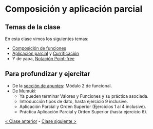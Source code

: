 # Composición y aplicación parcial

## Temas de la clase

En esta clase vimos los siguientes temas:
- [Composición de funciones](http://wiki.uqbar.org/wiki/articles/composicion.html)
- [Aplicación parcial](http://wiki.uqbar.org/wiki/articles/aplicacion-parcial.html) y [Currificación](http://wiki.uqbar.org/wiki/articles/currificacion.html)
- Y de yapa, [Notación Point-free](http://wiki.uqbar.org/wiki/articles/notacion-point-free.html)

## Para profundizar y ejercitar

- De la [sección de apuntes](http://www.pdep.com.ar/material/apuntes): Módulo 2 de funcional.
- De Mumuki:
  - Ya pueden terminar Valores y Funciones y su práctica asociada.
  - Introducción tipos de dato, hasta ejercicio 9 inclusive.
  - Aplicación Parcial y Orden Superior (Ejercicios 1 al 4 inclusive).
  - Práctica Aplicación Parcial y Orden Superior (hasta ejercicio 6).

[< Clase anterior](https://github.com/pdep-mit/bitacora-de-clase/blob/master/clase-04.md) - [Clase siguiente >](https://github.com/pdep-mit/bitacora-de-clase/blob/master/clase-06.md)
